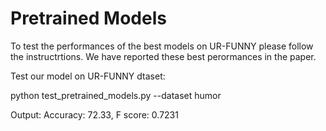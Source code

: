 # Pretrained Models
To test the performances of the best models on UR-FUNNY please follow the instructrtions. We have reported these best perormances in the paper. 

Test our model on UR-FUNNY dtaset:

python test_pretrained_models.py --dataset humor

Output: Accuracy: 72.33, F score:  0.7231


  


